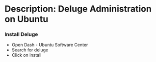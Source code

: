 # Description: Deluge Administration on Ubuntu

### Install Deluge
- Open Dash - Ubuntu Software Center
- Search for deluge
- Click on Install
